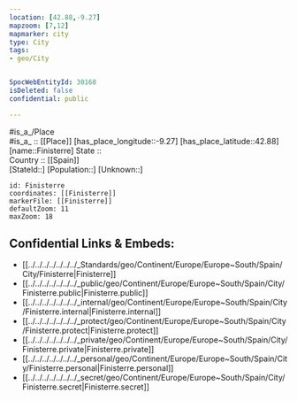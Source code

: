 ```yaml
---
location: [42.88,-9.27] 
mapzoom: [7,12] 
mapmarker: city 
type: City
tags:
- geo/City


SpocWebEntityId: 30168
isDeleted: false
confidential: public

---
```

#is_a_/Place  
#is_a_ :: [[Place]] 
[has_place_longitude::-9.27] 
[has_place_latitude::42.88] 
[name::Finisterre] 
State ::  
Country :: [[Spain]]  
[StateId::] 
[Population::] 
[Unknown::] 


```leaflet
id: Finisterre
coordinates: [[Finisterre]] 
markerFile: [[Finisterre]] 
defaultZoom: 11 
maxZoom: 18
```


## Confidential Links & Embeds: 
- [[../../../../../../../_Standards/geo/Continent/Europe/Europe~South/Spain/City/Finisterre|Finisterre]] 
- [[../../../../../../../_public/geo/Continent/Europe/Europe~South/Spain/City/Finisterre.public|Finisterre.public]] 
- [[../../../../../../../_internal/geo/Continent/Europe/Europe~South/Spain/City/Finisterre.internal|Finisterre.internal]] 
- [[../../../../../../../_protect/geo/Continent/Europe/Europe~South/Spain/City/Finisterre.protect|Finisterre.protect]] 
- [[../../../../../../../_private/geo/Continent/Europe/Europe~South/Spain/City/Finisterre.private|Finisterre.private]] 
- [[../../../../../../../_personal/geo/Continent/Europe/Europe~South/Spain/City/Finisterre.personal|Finisterre.personal]] 
- [[../../../../../../../_secret/geo/Continent/Europe/Europe~South/Spain/City/Finisterre.secret|Finisterre.secret]] 
